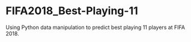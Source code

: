 # FIFA2018_Best-Playing-11
Using Python data manipulation to predict best playing 11 players at FIFA 2018.
